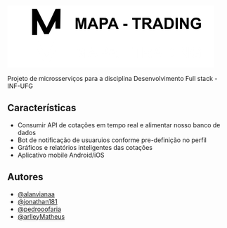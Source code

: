 
![Logo](https://raw.githubusercontent.com/mapa-trading/.github/main/profile/logo-mapa-trading.png)



Projeto de microsserviços para a disciplina Desenvolvimento Full stack - INF-UFG


## Características

- Consumir API de cotações em tempo real e alimentar nosso banco de dados
- Bot de notificação de usuaruios conforme pre-definição no perfil
- Gráficos e relatórios inteligentes das cotações 
- Aplicativo mobile Android/iOS


## Autores

- [@alanvianaa](https://www.github.com/alanviana)
- [@jonathan181](https://www.github.com/jonathan181)
- [@pedrooofaria](https://www.github.com/pedrooofaria)
- [@arlleyMatheus](https://github.com/ArlleyMatheus)

